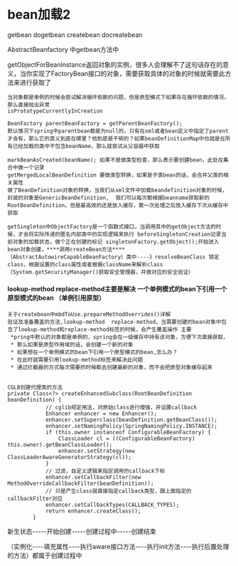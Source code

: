 # bean加载2

getbean  dogetbean  createbean docreatebean

AbstractBeanfactory 中getbean方法中 

getObjectForBeanInstance返回对象的实例，很多人会理解不了这句话存在的意义，当你实现了FactoryBean接口的对象，需要获取具体的对象的时候就需要此方法来进行获取了

```
当对象都是单例的时候会尝试解决循环依赖的问题，但是原型模式下如果存在循环依赖的情况，那么直接抛出异常
isPrototypeCurrentlyInCreation

BeanFactory parentBeanFactory = getParentBeanFactory();
默认情况下spring中parentbean都是为null的，只有在xml或者bean定义中指定了parent才会有，那么它的意义到底在哪里？他到底是干嘛的？如果beanDefinitionMap中也就是在所有已经加载的类中不包含beanName，那么就尝试从父容器中获取

markBeanAsCreated(beanName); 如果不是做类型检查，那么表示要创建bean，此处在集合中做一个记录
getMergedLocalBeanDefinition 要做类型转换，如果是子类bean的话，会合并父类的相关属性
做了BeanDefinition对象的转换，当我们从xml文件中加载beandefinition对象的时候，封装的对象是GenericBeanDefinition,  我们可以每次都根据beanname获取新的RootBeanDefinition，但是最高效的还是放入缓存，第一次处理之后放入缓存下次从缓存中获取

getSingleton中ObjectFactory是一个函数式接口，当调用其中的getObject方法的时候，才会将实际传递的匿名内部类中的实现逻辑来执行 beforeSingletonCreation记录当前对象的加载状态，做个正在创建的标记 singletonFactory.getObject();开始进入bean对象创建，****调用createBean方法****（AbstractAutowireCapableBeanFactory）类中----》resolveBeanClass 锁定class，根据设置的class属性或者根据className来解析class （System.getSecurityManager()获取安全管理器，并做对应的安全验证）
```

#### lookup-method  replace-method主要是解决 一个单例模式的bean下引用一个原型模式的bean  （单例引用原型）

```
关于createbean中mbdToUse.prepareMethodOverrides()详解
验证及准备覆盖的方法,lookup-method  replace-method，当需要创建的bean对象中包含了lookup-method和replace-method标签的时候，会产生覆盖操作 主要
 *pring中默认的对象都是单例的，spring会在一级缓存中持有该对象，方便下次直接获取，
 * 那么如果是原型作用域的话，会创建一个新的对象
 * 如果想在一个单例模式的bean下引用一个原型模式的bean,怎么办？
 * 在此时就需要引用lookup-method标签来解决此问题
 * 通过拦截器的方式每次需要的时候都去创建最新的对象，而不会把原型对象缓存起来
 
```

```
CGLB创建代理类的方法
private Class<?> createEnhancedSubclass(RootBeanDefinition beanDefinition) {
			// cglib规定用法，对原始class进行增强，并设置callback
			Enhancer enhancer = new Enhancer();
			enhancer.setSuperclass(beanDefinition.getBeanClass());
			enhancer.setNamingPolicy(SpringNamingPolicy.INSTANCE);
			if (this.owner instanceof ConfigurableBeanFactory) {
				ClassLoader cl = ((ConfigurableBeanFactory) this.owner).getBeanClassLoader();
				enhancer.setStrategy(new ClassLoaderAwareGeneratorStrategy(cl));
			}
			// 过滤，自定义逻辑来指定调用的callback下标
			enhancer.setCallbackFilter(new MethodOverrideCallbackFilter(beanDefinition));
			// 只是产生class就直接指定callback类型，跟上面指定的callbackFilter对应
			enhancer.setCallbackTypes(CALLBACK_TYPES);
			return enhancer.createClass();
		}
```

新生状态-----开始创建-----创建过程中-----创建结束

（实例化----填充属性----执行aware接口方法----执行init方法----执行后置处理的方法）都属于创建过程中









































